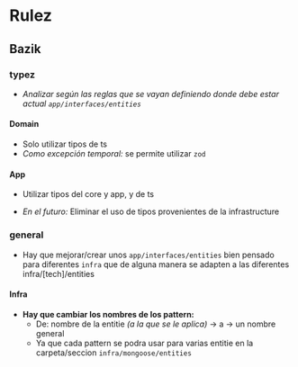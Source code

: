 # Rulez
## Bazik
### typez
- *Analizar según las reglas que se vayan definiendo donde debe estar actual `app/interfaces/entities`*
#### Domain
- Solo utilizar tipos de ts
- *Como excepción temporal:* se permite utilizar `zod`
#### App
- Utilizar tipos del core y app, y de ts

- *En el futuro:* Eliminar el uso de tipos provenientes de la infrastructure

### general
- Hay que mejorar/crear unos `app/interfaces/entities` bien pensado para diferentes `infra` que de alguna manera se adapten a las diferentes infra/[tech]/entities
#### Infra
- **Hay que cambiar los nombres de los pattern:** 
    - De: nombre de la entitie *(a la que se le aplica)* -> a -> un nombre general 
    - Ya que cada pattern se podra usar para varias entitie en la carpeta/seccion `infra/mongoose/entities`
